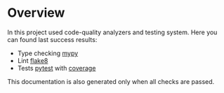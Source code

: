 # Overview

In this project used code-quality analyzers and testing system. Here you can found last success results:

- Type checking [mypy](/reports/typechecking)
- Lint [flake8](/reports/flake8)
- Tests [pytest](/reports/tests) with [coverage](/reports/coverage)

This documentation is also generated only when all checks are passed.
